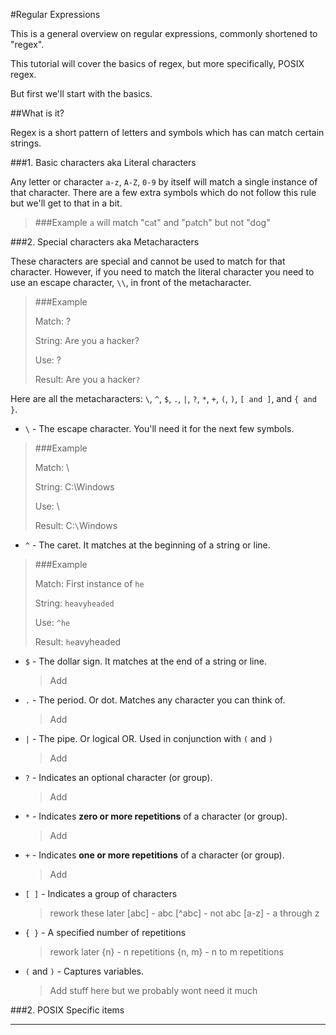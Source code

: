 #Regular Expressions


This is a general overview on regular expressions, commonly shortened to "regex".

This tutorial will cover the basics of regex, but more specifically, POSIX regex.

But first we'll start with the basics.

##What is it?

Regex is a short pattern of letters and symbols which has can match certain strings.

###1. Basic characters aka Literal characters

Any letter or character `a-z`, `A-Z`, `0-9` by itself will match a single instance of that character. There are a few extra symbols which do not follow this rule but we'll get to that in a bit.

> ###Example
> `a` will match "c`a`t" and "p`a`tch" but not "dog"

###2. Special characters aka Metacharacters

These characters are special and cannot be used to match for that character. However, if you need to match the literal character you need to use an escape character, `\\`, in front of the metacharacter.

> ###Example
>
> Match: ?
>
> String: Are you a hacker?
>
> Use: \?
>
> Result: Are you a hacker`?`

Here are all the metacharacters: `\`, `^`, `$`, `.`, `|`, `?`, `*`, `+`, `(`, `)`, `[ and ]`, and `{ and }`.

+ `\` - The escape character. You'll need it for the next few symbols.

> ###Example
>
> Match: \
>
> String: C:\Windows
>
> Use: \
>
> Result: C:`\`Windows

+ `^` - The caret. It matches at the beginning of a string or line.

> ###Example
>
> Match: First instance of `he`
>
> String: `heavyheaded`
>
> Use: `^he`
>
> Result: `he`avyheaded
	
+ `$` - The dollar sign. It matches at the end of a string or line.

	> Add

+ `.` - The period. Or dot. Matches any character you can think of.

	> Add

+ `|` - The pipe. Or logical OR. Used in conjunction with `(` and `)`

	> Add

+ `?` - Indicates an optional character (or group).

	> Add

+ `*` - Indicates **zero or more repetitions** of a character (or group).

	> Add

+ `+` - Indicates **one or more repetitions** of a character (or group).

	> Add

+ `[ ]` - Indicates a group of characters

	> rework these later
	> [abc] - abc
	> [^abc] - not abc
	> [a-z] - a through z

+ `{ }` - A specified number of repetitions

	> rework later
	> {n} - n repetitions
	> {n, m} - n to m repetitions

+ `(` and `)` - Captures variables.

	> Add  stuff here but we probably wont need it much




###2. POSIX Specific items

----------------------------------
